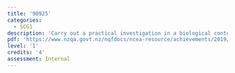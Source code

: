 ```yaml
---
title: '90925'
categories:
  - SCG1
description: 'Carry out a practical investigation in a biological context, with direction'
pdf: 'https://www.nzqa.govt.nz/nqfdocs/ncea-resource/achievements/2019/as90925.pdf'
level: '1'
credits: '4'
assessment: Internal
---
```


